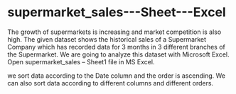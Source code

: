 # supermarket_sales---Sheet---Excel
The growth of supermarkets is increasing and market competition is also high. The given dataset shows the historical sales of a Supermarket Company which has recorded data for 3 months in 3 different branches of the Supermarket. We are going to analyze this dataset with Microsoft Excel. Open supermarket_sales – Sheet1 file in MS Excel. 


we sort data according to the Date column and the order is ascending. We can also sort data according to different columns and different orders. 
